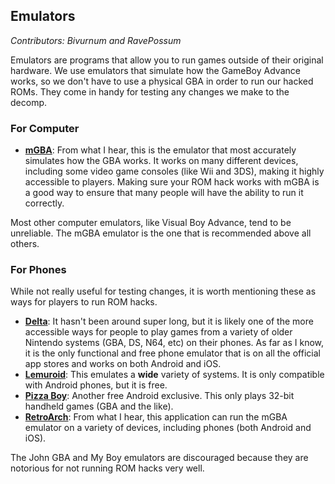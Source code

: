 ## Emulators
*Contributors: Bivurnum and RavePossum*

Emulators are programs that allow you to run games outside of their original hardware. We use emulators that simulate how the GameBoy Advance works, so we don't have to use a physical GBA in order to run our hacked ROMs. They come in handy for testing any changes we make to the decomp.

### For Computer
* [**mGBA**](https://mgba.io/): From what I hear, this is the emulator that most accurately simulates how the GBA works. It works on many different devices, including some video game consoles (like Wii and 3DS), making it highly accessible to players. Making sure your ROM hack works with mGBA is a good way to ensure that many people will have the ability to run it correctly.

Most other computer emulators, like Visual Boy Advance, tend to be unreliable. The mGBA emulator is the one that is recommended above all others.

### For Phones
While not really useful for testing changes, it is worth mentioning these as ways for players to run ROM hacks.

* [**Delta**](https://faq.deltaemulator.com/): It hasn't been around super long, but it is likely one of the more accessible ways for people to play games from a variety of older Nintendo systems (GBA, DS, N64, etc) on their phones. As far as I know, it is the only functional and free phone emulator that is on all the official app stores and works on both Android and iOS.
* [**Lemuroid**](https://play.google.com/store/apps/details?id=com.swordfish.lemuroid&hl=en_US&gl=US): This emulates a **wide** variety of systems. It is only compatible with Android phones, but it is free.
* [**Pizza Boy**](https://play.google.com/store/apps/details?id=it.dbtecno.pizzaboygba&hl=en_US): Another free Android exclusive. This only plays 32-bit handheld games (GBA and the like).
* [**RetroArch**](https://www.retroarch.com/?page=platforms): From what I hear, this application can run the mGBA emulator on a variety of devices, including phones (both Android and iOS).

The John GBA and My Boy emulators are discouraged because they are notorious for not running ROM hacks very well.

